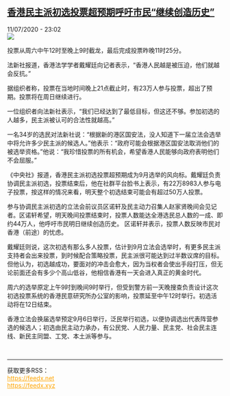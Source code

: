 <!--1594504658000-->
[香港民主派初选投票超预期呼吁市民“继续创造历史”](http://www.rfi.fr//cn/%E4%B8%AD%E5%9B%BD/20200711-%E9%A6%99%E6%B8%AF%E6%B0%91%E4%B8%BB%E6%B4%BE%E5%88%9D%E9%80%89%E6%8A%95%E7%A5%A8%E8%B6%85%E9%A2%84%E6%9C%9F%E5%91%BC%E5%90%81%E5%B8%82%E6%B0%91-%E7%BB%A7%E7%BB%AD%E5%88%9B%E9%80%A0%E5%8E%86%E5%8F%B2)
------

<div>11/07/2020 - 23:02</div><img src="https://s.rfi.fr/media/display/d18f37e4-c3b9-11ea-ab74-005056bf87d6/w:310/p:16x9/2020-07-11T120239Z_782997019_RC20RH93W94B_RTRMADP_3_HONGKONG-ELECTION.JPG"><p><strong></strong></p><div class="t-content__body u-clearfix"><div class="m-interstitial"></div><p>投票从周六中午12时至晚上9时截龙，最后完成投票昨晚11时25分。</p><p>法新社报道，香港法学学者戴耀廷向记者表示，“香港人民越是被压迫，他们就越会反抗。”</p><p>据组织者称，投票在当地时间晚上21点截止时，有23万人参与投票，超出了预期。投票将在周日继续进行。</p><p>一位组织者向法新社表示，“我们已经达到了最低目标，但这还不够。参加初选的人越多，民主派被认可的合法性就越高。”</p><p>一名34岁的选民对法新社说：“根据新的港区国安法，没人知道下一届立法会选举中将允许多少民主派的候选人。”他表示：“政府可能会根据港区国安法取消他们的被选举资格。”他说：“我珍惜投票的所有机会，希望香港人民能够向政府表明他们不会屈服。”</p><p>《中央社》报道，香港民主派初选投票超预期成为9月选举的风向标。戴耀廷负责协调民主派初选，投票结束后，他在社群平台脸书上表示，有22万8983人参与电子投票，按这样的情况来看，明天整个初选结束可能会有超过50万人投票。</p><p>参与协调民主派初选的立法会前议员区诺轩及民主动力召集人赵家贤晚间会见记者。区诺轩希望，明天晚间投票结束时，投票人数能达全港选民总人数的一成、即约44万人，他呼吁市民明日继续创造历史。 区诺轩并表示，投票人数反映市民对香港（前途）的忧虑。</p><p>戴耀廷则说，这次初选有那么多人投票，估计到9月立法会选举时，有更多民主派支持者会出来投票，到时候配合策略投票，民主派很可能达到过半数议席的目标。 但他认为，初选越成功，要面对的冲击会愈大，因为当权者会使出手段打压，但无论前面还会有多少个高山低谷，他相信香港有一天会进入真正的黄金时代。</p><p>周六的选举原定上午9时到晚间9时举行，但受到警方前一天晚搜查负责设计这次初选投票系统的香港民意研究所办公室的影响，投票延至中午12时举行。初选活动将在12日结束。</p><p>香港立法会换届选举预定9月6日举行，泛民举行初选，以便协调选出代表阵营参选的候选人；初选由民主动力承办，有公民党、人民力量、民主党、社会民主连线、新民主同盟、工党、本土派等参与。</p><div class="o-self-promo o-self-promo--nl o-self-promo--hidden" data-selfpromo-newsletter></div><div class="o-self-promo o-self-promo--app o-self-promo--hidden" data-selfpromo-app></div></div><br><hr><div>获取更多RSS：<br><a href="https://feedx.net" style="color:orange" target="_blank">https://feedx.net</a> <br><a href="https://feedx.xyz" style="color:orange" target="_blank">https://feedx.xyz</a><br></div>
